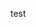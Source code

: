 <link rel="stylesheet" href="/assets/css/styles.css">

test

<script>
  var ajax = new XMLHttpRequest();
  ajax.open("GET", "/assets/menu.html", false);
  ajax.send();
  document.footer.innerHTML += ajax.responseText;
</script>
